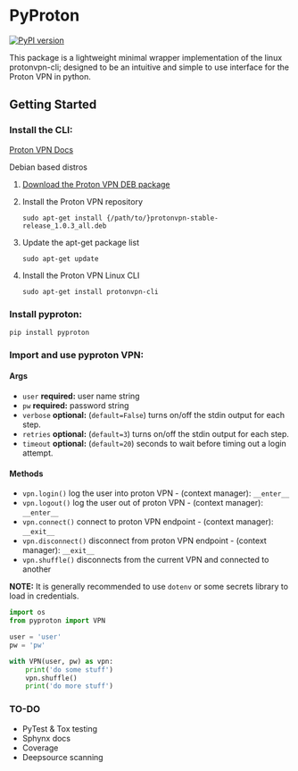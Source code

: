 # PyProton

[![PyPI version](https://badge.fury.io/py/pyproton.svg)](https://badge.fury.io/py/pyproton)

This package is a lightweight minimal wrapper implementation of the linux protonvpn-cli; designed to be an intuitive and simple to use interface for the Proton VPN in python.

## Getting Started

### **Install the CLI:**

[Proton VPN Docs](https://protonvpn.com/support/linux-vpn-tool/)

Debian based distros
1. [Download the Proton VPN DEB package](https://repo.protonvpn.com/debian/dists/stable/main/binary-all/protonvpn-stable-release_1.0.3_all.deb)
2. Install the Proton VPN repository
   
   `sudo apt-get install {/path/to/}protonvpn-stable-release_1.0.3_all.deb`
3. Update the apt-get package list
   
   `sudo apt-get update`
4. Install the Proton VPN Linux CLI
   
   `sudo apt-get install protonvpn-cli` 

### **Install pyproton:**

`pip install pyproton`

### **Import and use pyproton VPN:**

#### Args

* `user` **required:** user name string
* `pw` **required:** password string
* `verbose` **optional:** (`default=False`) turns on/off the stdin output for each step.
* `retries` **optional:** (`default=3`) turns on/off the stdin output for each step.
* `timeout` **optional:** (`default=20`) seconds to wait before timing out a login attempt.

#### Methods

* `vpn.login()` log the user into proton VPN - (context manager): `__enter__`
* `vpn.logout()` log the user out of proton VPN - (context manager): `__enter__`
* `vpn.connect()` connect to proton VPN endpoint - (context manager): `__exit__`
* `vpn.disconnect()` disconnect from proton VPN endpoint - (context manager): `__exit__`
* `vpn.shuffle()` disconnects from the current VPN and connected to another

**NOTE:** It is generally recommended to use `dotenv` or some secrets library to load in credentials.

```python
import os
from pyproton import VPN

user = 'user'
pw = 'pw'

with VPN(user, pw) as vpn:
    print('do some stuff')
    vpn.shuffle()
    print('do more stuff')
```

### **TO-DO**

* PyTest & Tox testing
* Sphynx docs
* Coverage
* Deepsource scanning
